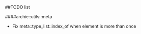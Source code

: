 ##TODO list

####archie::utils::meta

* Fix meta::type_list::index_of when element is more than once
